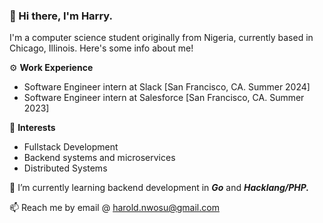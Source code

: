 ### 👋 Hi there, I'm Harry.

I'm a computer science student originally from Nigeria, currently based in Chicago, Illinois. Here's some info about me!

⚙️  **Work Experience**
  - Software Engineer intern at Slack [San Francisco, CA. Summer 2024]
  - Software Engineer intern at Salesforce [San Francisco, CA. Summer 2023]

🔭 **Interests**
  - Fullstack Development
  - Backend systems and microservices
  - Distributed Systems
    
🌱 I’m currently learning backend development in ***Go*** and ***Hacklang/PHP.***

📫 Reach me by email @ harold.nwosu@gmail.com

<!--
**harrynwosu/harrynwosu** is a ✨ _special_ ✨ repository because its `README.md` (this file) appears on your GitHub profile.

Here are some ideas to get you started:

- 🔭 I’m currently working on ...
- 🌱 I’m currently learning ...
- 👯 I’m looking to collaborate on ...
- 🤔 I’m looking for help with ...
- 💬 Ask me about ...
- 📫 How to reach me: ...
- 😄 Pronouns: ...
- ⚡ Fun fact: ...
-->


